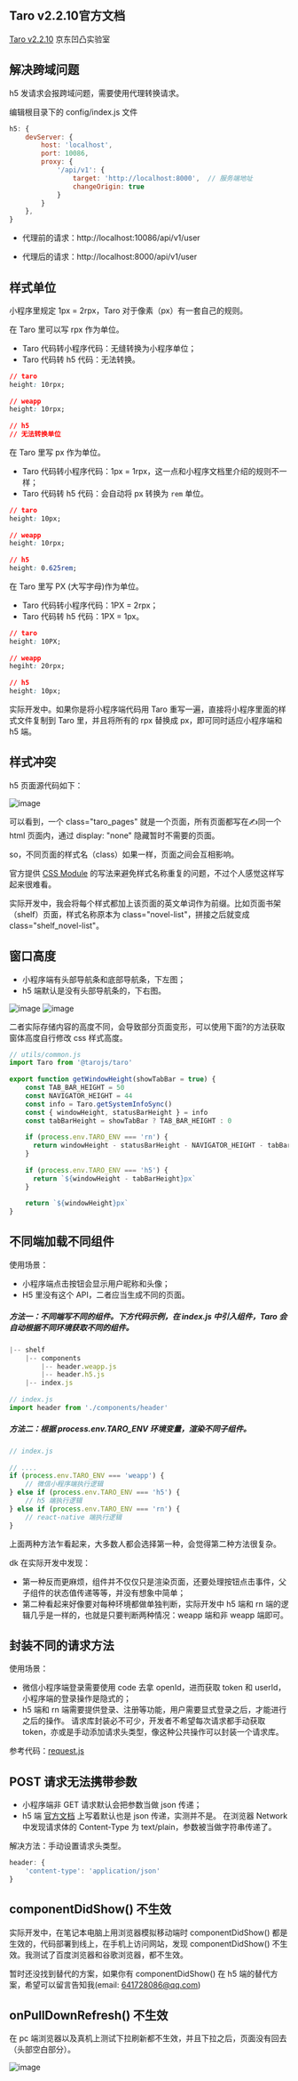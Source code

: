 ## Taro v2.2.10官方文档
[Taro v2.2.10](https://taro-docs.jd.com/taro/docs/2.2.11/README) 京东凹凸实验室
## 解决跨域问题
h5 发请求会报跨域问题，需要使用代理转换请求。

编辑根目录下的 config/index.js 文件

```javascript
h5: {
    devServer: {
        host: 'localhost',
        port: 10086,
        proxy: {
            '/api/v1': {
                target: 'http://localhost:8000',  // 服务端地址
                changeOrigin: true
            }
        }
    },
}
```
* 代理前的请求：http://localhost:10086/api/v1/user

* 代理后的请求：http://localhost:8000/api/v1/user

## 样式单位
小程序里规定 1px = 2rpx，Taro 对于像素（px）有一套自己的规则。

在 Taro 里可以写 rpx 作为单位。

* Taro 代码转小程序代码：无缝转换为小程序单位；
* Taro 代码转 h5 代码：无法转换。

``` css
// taro
height: 10rpx;
 
// weapp
height: 10rpx;
 
// h5
// 无法转换单位
```
在 Taro 里写 px 作为单位。

* Taro 代码转小程序代码：1px = 1rpx，这一点和小程序文档里介绍的规则不一样；
* Taro 代码转 h5 代码：会自动将 px 转换为 ``` rem ``` 单位。

```css
// taro 
height: 10px;
 
// weapp
height: 10rpx;
 
// h5
height: 0.625rem;
```
在 Taro 里写 PX (大写字母)作为单位。

* Taro 代码转小程序代码：1PX = 2rpx；
* Taro 代码转 h5 代码：1PX = 1px。

```css
// taro
height: 10PX;
 
// weapp
hegiht: 20rpx;
 
// h5
height: 10px;
```
实际开发中。如果你是将小程序端代码用 Taro 重写一遍，直接将小程序里面的样式文件复制到 Taro 里，并且将所有的 rpx 替换成 px，即可同时适应小程序端和 h5 端。

## 样式冲突
h5 页面源代码如下：


![image](https://oscimg.oschina.net/oscnet/70ee8bb9f22b2349659e81a35aa48a1b38b.jpg)


可以看到，一个 class="taro_pages" 就是一个页面，所有页面都写在✍️同一个 html 页面内，通过 display: "none" 隐藏暂时不需要的页面。

so，不同页面的样式名（class）如果一样，页面之间会互相影响。

官方提供 [CSS Module](https://nervjs.github.io/taro/docs/css-modules.html) 的写法来避免样式名称重复的问题，不过个人感觉这样写起来很难看。

实际开发中，我会将每个样式都加上该页面的英文单词作为前缀。比如页面书架（shelf）页面，样式名称原本为 class="novel-list"，拼接之后就变成 class="shelf_novel-list"。
## 窗口高度
* 小程序端有头部导航条和底部导航条，下左图；
* h5 端默认是没有头部导航条的，下右图。

![image](https://oscimg.oschina.net/oscnet/8f5c720434f16bb6e912217934055be1d50.jpg)
![image](https://oscimg.oschina.net/oscnet/d0caee585f7706f4305467553f4fea76784.jpg)

二者实际存储内容的高度不同，会导致部分页面变形，可以使用下面?的方法获取窗体高度自行修改 css 样式高度。
```javascript
// utils/common.js
import Taro from '@tarojs/taro'
 
export function getWindowHeight(showTabBar = true) {
    const TAB_BAR_HEIGHT = 50
    const NAVIGATOR_HEIGHT = 44
    const info = Taro.getSystemInfoSync()
    const { windowHeight, statusBarHeight } = info
    const tabBarHeight = showTabBar ? TAB_BAR_HEIGHT : 0
  
    if (process.env.TARO_ENV === 'rn') {
      return windowHeight - statusBarHeight - NAVIGATOR_HEIGHT - tabBarHeight
    }
  
    if (process.env.TARO_ENV === 'h5') {
      return `${windowHeight - tabBarHeight}px`
    }
  
    return `${windowHeight}px`
}

```
## 不同端加载不同组件
使用场景：
* 小程序端点击按钮会显示用户昵称和头像；
* H5 里没有这个 API，二者应当生成不同的页面。

##### 方法一：不同端写不同的组件。下方代码示例，在 index.js 中引入组件，Taro 会自动根据不同环境获取不同的组件。
```javascript
|-- shelf
    |-- components
        |-- header.weapp.js
        |-- header.h5.js
    |-- index.js
 
// index.js
import header from './components/header'
```
##### 方法二：根据 process.env.TARO_ENV 环境变量，渲染不同子组件。
```javascript
// index.js
 
// ....
if (process.env.TARO_ENV === 'weapp') {
    // 微信小程序端执行逻辑
} else if (process.env.TARO_ENV === 'h5') {
    // h5 端执行逻辑
} else if (process.env.TARO_ENV === 'rn') {
    // react-native 端执行逻辑
}
```
上面两种方法乍看起来，大多数人都会选择第一种，会觉得第二种方法很复杂。

dk 在实际开发中发现：

* 第一种反而更麻烦，组件并不仅仅只是渲染页面，还要处理按钮点击事件，父子组件的状态值传递等等，并没有想象中简单；
* 第二种看起来好像要对每种环境都做单独判断，实际开发中 h5 端和 rn 端的逻辑几乎是一样的，也就是只要判断两种情况：weapp 端和非 weapp 端即可。

## 封装不同的请求方法
使用场景：
* 微信小程序端登录需要使用 code 去拿 openId，进而获取 token 和 userId，小程序端的登录操作是隐式的；
* h5 端和 rn 端需要提供登录、注册等功能，用户需要显式登录之后，才能进行之后的操作。
请求库封装必不可少，开发者不希望每次请求都手动获取 token，亦或是手动添加请求头类型，像这种公共操作可以封装一个请求库。

参考代码：[request.js](https://github.com/dkvirus/py-novel/blob/master/client_mobile_taro/src/utils/request.js)

## POST 请求无法携带参数
* 小程序端非 GET 请求默认会把参数当做 json 传递；
* h5 端 [官方文档](https://taro-docs.jd.com/taro/docs/apis/network/request/request.html) 上写着默认也是 json 传递，实测并不是。 在浏览器 Network 中发现请求体的 Content-Type 为 text/plain，参数被当做字符串传递了。

解决方法：手动设置请求头类型。
```javascript
header: {
    'content-type': 'application/json'
}
```
## componentDidShow() 不生效
实际开发中，在笔记本电脑上用浏览器模拟移动端时 componentDidShow() 都是生效的，代码部署到线上，在手机上访问网站，发现 componentDidShow() 不生效。我测试了百度浏览器和谷歌浏览器，都不生效。

暂时还没找到替代的方案，如果你有 componentDidShow() 在 h5 端的替代方案，希望可以留言告知我(email: [641728086@qq.com](mailto:641728086@qq.com))

## onPullDownRefresh() 不生效
在 pc 端浏览器以及真机上测试下拉刷新都不生效，并且下拉之后，页面没有回去（头部空白部分）。

![image](https://oscimg.oschina.net/oscnet/f0056da23916650ada20d8f95dd76cf93d2.jpg)